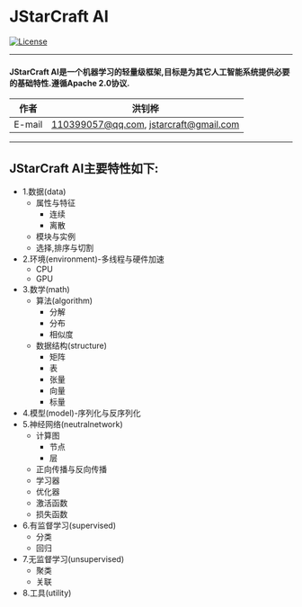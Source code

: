 JStarCraft AI
==========

[![License](https://img.shields.io/badge/license-Apache%202-4EB1BA.svg)](https://www.apache.org/licenses/LICENSE-2.0.html)

*****

#### JStarCraft AI是一个机器学习的轻量级框架,目标是为其它人工智能系统提供必要的基础特性.遵循Apache 2.0协议.

|作者|洪钊桦|
|---|---
|E-mail|110399057@qq.com, jstarcraft@gmail.com

*****

## JStarCraft AI主要特性如下:
* 1.数据(data)
    * 属性与特征
        * 连续
        * 离散
    * 模块与实例
    * 选择,排序与切割
* 2.环境(environment)-多线程与硬件加速
    * CPU
    * GPU
* 3.数学(math)
    * 算法(algorithm)
        * 分解
        * 分布
        * 相似度
    * 数据结构(structure)
        * 矩阵
        * 表
        * 张量
        * 向量
        * 标量
* 4.模型(model)-序列化与反序列化
* 5.神经网络(neutralnetwork)
    * 计算图
        * 节点
        * 层
    * 正向传播与反向传播
    * 学习器
    * 优化器
    * 激活函数
    * 损失函数
* 6.有监督学习(supervised)
    * 分类
    * 回归
* 7.无监督学习(unsupervised)
    * 聚类
    * 关联
* 8.工具(utility)